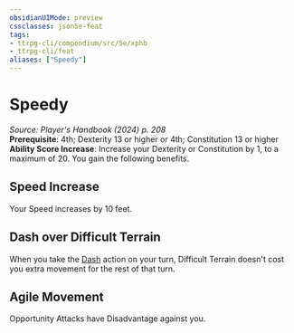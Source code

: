 ```yaml
---
obsidianUIMode: preview
cssclasses: json5e-feat
tags:
- ttrpg-cli/compendium/src/5e/xphb
- ttrpg-cli/feat
aliases: ["Speedy"]
---
```

# Speedy
*Source: Player's Handbook (2024) p. 208*  
**Prerequisite**: 4th; Dexterity 13 or higher or 4th; Constitution 13 or higher
**Ability Score Increase**: Increase your Dexterity or Constitution by 1, to a maximum of 20.
You gain the following benefits.

## Speed Increase

Your Speed increases by 10 feet.

## Dash over Difficult Terrain

When you take the [Dash](2-Mechanics/CLI/rules/actions.md#Dash) action on your turn, Difficult Terrain doesn't cost you extra movement for the rest of that turn.

## Agile Movement

Opportunity Attacks have Disadvantage against you.